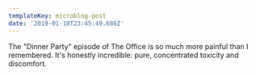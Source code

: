 ```yaml
---
templateKey: microblog-post
date: '2019-01-18T23:45:49.686Z'
---
```


The "Dinner Party" episode of The Office is so much more painful than I remembered. It's honestly incredible: pure, concentrated toxicity and discomfort.

